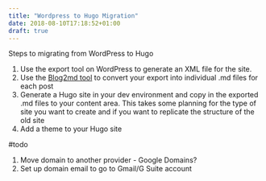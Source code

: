 ```yaml
---
title: "Wordpress to Hugo Migration"
date: 2018-08-10T17:18:52+01:00
draft: true
---
```


Steps to migrating from WordPress to Hugo

1. Use the export tool on WordPress to generate an XML file for the site.
2. Use the [Blog2md tool](https://github.com/palaniraja/blog2md) to convert your export into individual .md files for each post
3. Generate a Hugo site in your dev environment and copy in the exported .md files to your content area. This takes some planning for the type of site you want to create and if you want to replicate the structure of the old site
4. Add a theme to your Hugo site

#todo

1. Move domain to another provider - Google Domains?
2. Set up domain email to go to Gmail/G Suite account
